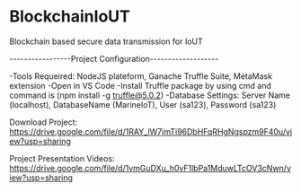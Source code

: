 # BlockchainIoUT
Blockchain based secure data transmission for IoUT

-----------------Project Configuration-------------------

-Tools Requeired: NodeJS plateform, Ganache Truffle Suite, MetaMask extension
-Open in VS Code
-Install Truffle package by using cmd and command is (npm install -g truffle@5.0.2)
-Database Settings: Server Name (localhost), DatabaseName (MarineIoT), User (sa123), Password (sa123)

Download Project:
https://drive.google.com/file/d/1RAY_lW7jmTi96DbHFqRHgNgspzm9F40u/view?usp=sharing

Project Presentation Videos:
https://drive.google.com/file/d/1vmGuDXu_h0vF1lbPa1MduwLTcOV3cNwn/view?usp=sharing
